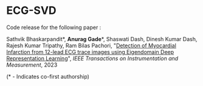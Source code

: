 # ECG-SVD

Code release for the following paper :

Sathvik Bhaskarpandit*, **Anurag Gade***, Shaswati Dash, Dinesh Kumar Dash, Rajesh Kumar Tripathy, Ram Bilas Pachori, "[Detection of Myocardial Infarction from 12-lead ECG trace images using Eigendomain Deep Representation Learning](https://ieeexplore.ieee.org/abstract/document/10036027)", *IEEE Transactions on Instrumentation and Measurement*, 2023

(* - Indicates co-first authorship)
